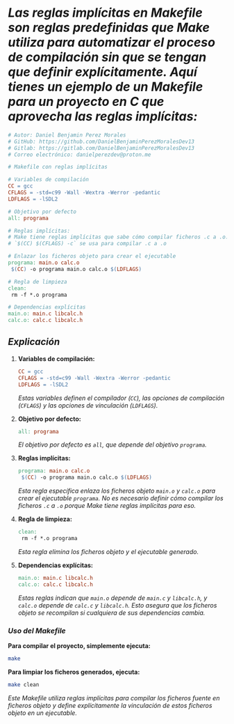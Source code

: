 # ***Las reglas implícitas en Makefile son reglas predefinidas que Make utiliza para automatizar el proceso de compilación sin que se tengan que definir explícitamente. Aquí tienes un ejemplo de un Makefile para un proyecto en C que aprovecha las reglas implícitas:***

```makefile
# Autor: Daniel Benjamin Perez Morales
# GitHub: https://github.com/DanielBenjaminPerezMoralesDev13
# Gitlab: https://gitlab.com/DanielBenjaminPerezMoralesDev13
# Correo electrónico: danielperezdev@proton.me

# Makefile con reglas implícitas

# Variables de compilación
CC = gcc
CFLAGS = -std=c99 -Wall -Wextra -Werror -pedantic
LDFLAGS = -lSDL2

# Objetivo por defecto
all: programa

# Reglas implícitas:
# Make tiene reglas implícitas que sabe cómo compilar ficheros .c a .o:
# `$(CC) $(CFLAGS) -c` se usa para compilar .c a .o

# Enlazar los ficheros objeto para crear el ejecutable
programa: main.o calc.o
 $(CC) -o programa main.o calc.o $(LDFLAGS)

# Regla de limpieza
clean:
 rm -f *.o programa

# Dependencias explícitas
main.o: main.c libcalc.h
calc.o: calc.c libcalc.h
```

## ***Explicación***

1. **Variables de compilación:**

    ```makefile
    CC = gcc
    CFLAGS = -std=c99 -Wall -Wextra -Werror -pedantic
    LDFLAGS = -lSDL2
    ```

   *Estas variables definen el compilador (`CC`), las opciones de compilación (`CFLAGS`) y las opciones de vinculación (`LDFLAGS`).*

2. **Objetivo por defecto:**

    ```makefile
    all: programa
    ```

   *El objetivo por defecto es `all`, que depende del objetivo `programa`.*

3. **Reglas implícitas:**

    ```makefile
    programa: main.o calc.o
     $(CC) -o programa main.o calc.o $(LDFLAGS)
    ```

   *Esta regla específica enlaza los ficheros objeto `main.o` y `calc.o` para crear el ejecutable `programa`. No es necesario definir cómo compilar los ficheros `.c` a `.o` porque Make tiene reglas implícitas para eso.*

4. **Regla de limpieza:**

    ```makefile
    clean:
     rm -f *.o programa
    ```

   *Esta regla elimina los ficheros objeto y el ejecutable generado.*

5. **Dependencias explícitas:**

    ```makefile
    main.o: main.c libcalc.h
    calc.o: calc.c libcalc.h
    ```

   *Estas reglas indican que `main.o` depende de `main.c` y `libcalc.h`, y `calc.o` depende de `calc.c` y `libcalc.h`. Esto asegura que los ficheros objeto se recompilan si cualquiera de sus dependencias cambia.*

### ***Uso del Makefile***

**Para compilar el proyecto, simplemente ejecuta:**

```bash
make
```

**Para limpiar los ficheros generados, ejecuta:**

```bash
make clean
```

*Este Makefile utiliza reglas implícitas para compilar los ficheros fuente en ficheros objeto y define explícitamente la vinculación de estos ficheros objeto en un ejecutable.*
